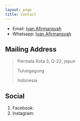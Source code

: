 ```yaml
---
layout: page
title: Contact
---
```


* Email: [Ivan Afirmansyah](mailto:pannn369@gmail.com)
* Whatsapp: [Ivan Afirmansyah]()



## Mailing Address

> Permata Kota 3, G-22, jepun
>
> Tulungagung
>
> Indonesia
> 



## Social

1. Facebook: 
3. Instagram: 
